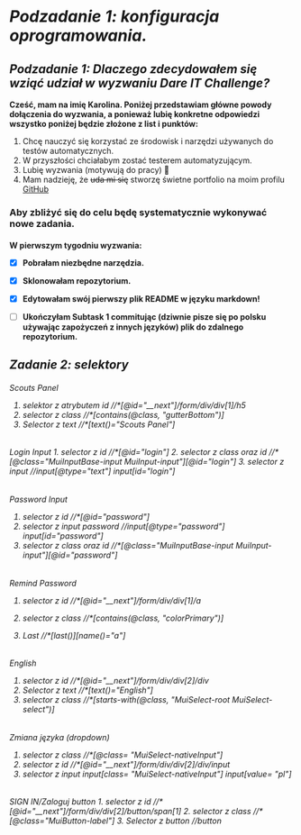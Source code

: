 
## <h1> *Podzadanie 1: konfiguracja oprogramowania.*
### <h2> *Podzadanie 1: Dlaczego zdecydowałem się wziąć udział w wyzwaniu Dare IT Challenge?*
__Cześć, mam na imię Karolina. Poniżej przedstawiam główne powody dołączenia do wyzwania, 
a ponieważ lubię konkretne odpowiedzi wszystko poniżej będzie złożone z list i punktów:__ 
1. Chcę nauczyć się korzystać ze środowisk i narzędzi używanych do testów automatycznych.
2. W przyszłości chciałabym zostać testerem automatyzującym.
3. Lubię wyzwania (motywują do pracy) 🙂
4. Mam nadzieję, że ~~uda mi się~~ stworzę świetne portfolio na moim profilu [GitHub](https://github.com/rkarolina)

<h3>Aby zbliżyć się do celu będę systematycznie wykonywać nowe zadania.
<h4>W pierwszym tygodniu wyzwania:

- [x] Pobrałam niezbędne narzędzia.
- [x] Sklonowałam repozytorium.
- [x] Edytowałam swój pierwszy plik README w języku markdown!
- [ ] Ukończyłam Subtask 1 commitując (dziwnie pisze się po polsku używając zapożyczeń z innych języków) plik do zdalnego repozytorium.



### <h2> *Zadanie 2: selektory*

<h6> Scouts Panel

1. selektor z atrybutem id 
//*[@id="__next"]/form/div/div[1]/h5  
2. selector z class
//*[contains(@class, "gutterBottom")]
3. Selector z text
//*[text()="Scouts Panel"]

<h6>Login Input 
1. selector z id
//*[@id="login"]
2. selector z class oraz id
//*[@class="MuiInputBase-input MuiInput-input"][@id="login"] 
3. selector z input
//input[@type="text"]
input[id="login"]

<h6> Password Input

1. selector z id
//*[@id="password"]
2. selector z input password
//input[@type="password"] 
input[id="password"]
3. selector z class oraz id
//*[@class="MuiInputBase-input MuiInput-input"][@id="password"] 

<h6> Remind Password

1. selector z id
//*[@id="__next"]/form/div/div[1]/a

2. selector z class
//*[contains(@class, "colorPrimary")]
3. Last
//*[last()][name()="a"]

<h6> English

1. selector z id
//*[@id="__next"]/form/div/div[2]/div
2. Selector z text
//*[text()="English"]
3. selector z class
//*[starts-with(@class, "MuiSelect-root MuiSelect-select")]

<h6> Zmiana języka (dropdown)

1. selector z class
//*[@class= "MuiSelect-nativeInput"]
2. selector z id
//*[@id="__next"]/form/div/div[2]/div/input
3. selector z input
input[class= "MuiSelect-nativeInput"]
input[value= "pl"]

<h6>SIGN IN/Zaloguj button
1. selector z id
//*[@id="__next"]/form/div/div[2]/button/span[1]
2. selector z class
//*[@class="MuiButton-label"]
3. Selector z button
//button

